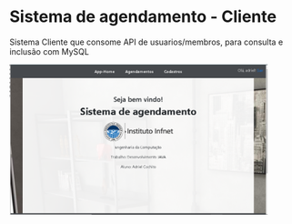 # Sistema de agendamento - Cliente
 Sistema Cliente que consome API de usuarios/membros, para consulta e inclusão com MySQL
 


<img src="./home-Page.PNG" width="90%" >





  
